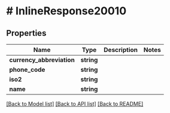 # # InlineResponse20010

## Properties

Name | Type | Description | Notes
------------ | ------------- | ------------- | -------------
**currency_abbreviation** | **string** |  |
**phone_code** | **string** |  |
**iso2** | **string** |  |
**name** | **string** |  |

[[Back to Model list]](../../README.md#models) [[Back to API list]](../../README.md#endpoints) [[Back to README]](../../README.md)
